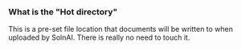 ### What is the "Hot directory"

This is a pre-set file location that documents will be written to when uploaded by SolnAI. There is really no need to touch it.
